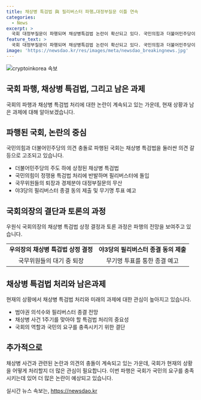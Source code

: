 ```yaml
---
title: 채상병 특검법 與 필리버스터 파행…대정부질문 이틀 연속
categories:
  - News
excerpt: >
  국회 대정부질문이 파행되며 채상병특검법 논란이 확산되고 있다. 국민의힘과 더불어민주당이 의견을 갈아끼며 필리버스터에 돌입하고, 국무위원들은 회의장을 퇴장했다. 우원식 국회의장은 채상병 사건의 1주기를 맞아 특검법 상정을 지시하며 국민의 요구에 응답했다. 날이 지나며 의원들의 반발과 종결 동의가 제출되었고, 필리버스터는 예상대로 종결될 전망이다. 무제한 토론을 통한 해결이 예상된다.
feature_text: >
  국회 대정부질문이 파행되며 채상병특검법 논란이 확산되고 있다. 국민의힘과 더불어민주당이 의견을 갈아끼며 필리버스터에 돌입하고, 국무위원들은 회의장을 퇴장했다. 우원식 국회의장은 채상병 사건의 1주기를 맞아 특검법 상정을 지시하며 국민의 요구에 응답했다. 날이 지나며 의원들의 반발과 종결 동의가 제출되었고, 필리버스터는 예상대로 종결될 전망이다. 무제한 토론을 통한 해결이 예상된다.
image: 'https://newsdao.kr/res/images/meta/newsdao_breakingnews.jpg'
---
```


<p><img src="https://newsdao.kr/res/images/meta/newsdao_breakingnews.jpg" alt="cryptoinkorea 속보" /></p>

<h2 data-ke-size="size26">국회 파행, 채상병 특검법, 그리고 남은 과제</h2>

<p data-ke-size="size16">국회의 파행과 채상병 특검법 처리에 대한 논란이 계속되고 있는 가운데, 현재 상황과 남은 과제에 대해 알아보겠습니다.</p>

<h2>파행된 국회, 논란의 중심</h2>

<p data-ke-size="size16">국민의힘과 더불어민주당의 의견 충돌로 파행된 국회는 채상병 특검법을 둘러싼 의견 갈등으로 고조되고 있습니다.</p>

<ul>
<li>더불어민주당의 주도 하에 상정된 채상병 특검법</li>
<li>국민의힘이 정쟁용 특검법 처리에 반발하며 필리버스터에 돌입</li>
<li>국무위원들의 퇴장과 경제분야 대정부질문의 무산</li>
<li>야3당의 필리버스터 종결 동의 제출 및 무기명 투표 예고</li>
</ul>

<h2>국회의장의 결단과 토론의 과정</h2>

<p data-ke-size="size16">우원식 국회의장의 채상병 특검법 상정 결정과 토론 과정은 파행의 전망을 보여주고 있습니다.</p>

<table>
<tr>
<td style="text-align: center; height: 17px;"><b>우의장의 채상병 특검법 상정 결정</b></td>
<td style="text-align: center; height: 17px;"><b>야3당의 필리버스터 종결 동의 제출</b></td>
</tr>
<tr>
<td style="text-align: center; height: 17px;">국무위원들의 대기 중 퇴장</td>
<td style="text-align: center; height: 17px;">무기명 투표를 통한 종결 예고</td>
</tr>
</table>

<h2>채상병 특검법 처리와 남은과제</h2>

<p data-ke-size="size16">현재의 상황에서 채상병 특검법 처리와 미래의 과제에 대한 관심이 높아지고 있습니다.</p>

<ul>
<li>범야권 의석수와 필리버스터 종결 전망</li>
<li>채상병 사건 1주기를 맞아야 할 특검법 처리의 중요성</li>
<li>국회의 역할과 국민의 요구를 충족시키기 위한 결단</li>
</ul>

<h2 data-ke-size="size26">추가적으로</h2>

<p data-ke-size="size16">채상병 사건과 관련된 논란과 의견의 충돌이 계속되고 있는 가운데, 국회가 현재의 상황을 어떻게 처리할지 더 많은 관심이 필요합니다. 이번 파행은 국회가 국민의 요구를 충족시키는데 있어 더 많은 논란이 예상되고 있습니다. </p>
실시간 뉴스 속보는, <a href="https://newsdao.kr" rel="dofollow">https://newsdao.kr</a>


